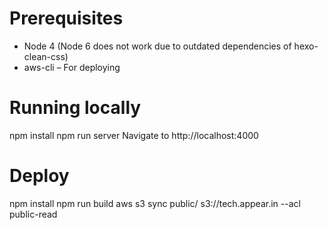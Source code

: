 Prerequisites
========
- Node 4 (Node 6 does not work due to outdated dependencies of hexo-clean-css)
- aws-cli – For deploying

Running locally
=======
npm install
npm run server
Navigate to http://localhost:4000

Deploy
=======
npm install
npm run build
aws s3 sync public/ s3://tech.appear.in --acl public-read
